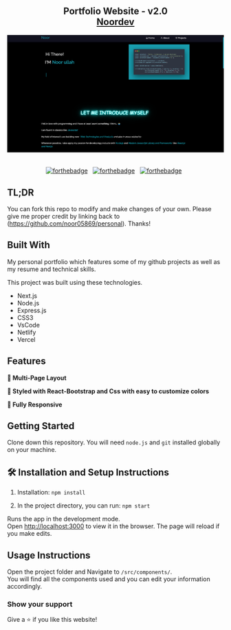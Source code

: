 <h2 align="center">
  Portfolio Website - v2.0<br/>
  <a href="https://noor-ullah.netlify.app/" target="_blank">Noordev</a>
</h2>
<div align="center">
  <img alt="Demo" src="./src/Assets/landing.png" />
</div>

<br/>

<center>

[![forthebadge](https://forthebadge.com/images/badges/built-with-love.svg)](https://forthebadge.com) &nbsp;
[![forthebadge](https://forthebadge.com/images/badges/made-with-javascript.svg)](https://forthebadge.com) &nbsp;
[![forthebadge](https://forthebadge.com/images/badges/open-source.svg)](https://forthebadge.com) &nbsp;

</center>

## TL;DR

You can fork this repo to modify and make changes of your own. Please give me proper credit by linking back to (https://github.com/noor05869/personal). Thanks!

## Built With

My personal portfolio <a href="https://noor-ullah.netlify.app/" target="_blank"></a> which features some of my github projects as well as my resume and technical skills.<br/>

This project was built using these technologies.

- Next.js
- Node.js
- Express.js
- CSS3
- VsCode
- Netlify
- Vercel

## Features

**📖 Multi-Page Layout**

**🎨 Styled with React-Bootstrap and Css with easy to customize colors**

**📱 Fully Responsive**

## Getting Started

Clone down this repository. You will need `node.js` and `git` installed globally on your machine.

## 🛠 Installation and Setup Instructions

1. Installation: `npm install`

2. In the project directory, you can run: `npm start`

Runs the app in the development mode.\
Open [http://localhost:3000](http://localhost:3000) to view it in the browser.
The page will reload if you make edits.

## Usage Instructions

Open the project folder and Navigate to `/src/components/`. <br/>
You will find all the components used and you can edit your information accordingly.

### Show your support

Give a ⭐ if you like this website!
